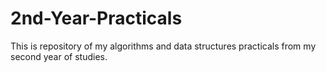 # 2nd-Year-Practicals

This is repository of my algorithms and data structures practicals from my second year of studies.
